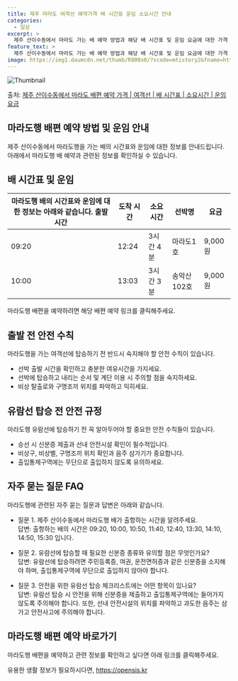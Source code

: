 ```yaml
---
title: 제주 마라도 여객선 예약가격 배 시간표 운임 소요시간 안내
categories:
  - 일상
excerpt: >
  제주 산이수동에서 마라도 가는 배 예약 방법과 해당 배 시간표 및 운임 요금에 대한 가격 정보를 안내 드리겠습니다. 안전하고 재밋는 마라도행 여행을 위해 아래 정보 참고하시기 바랍니다. 마라도행 배편 예약하기 👈 클릭제주 산이수동에서 마라도행 배 시간표출발 시간도착 시간소요 시간선박명요금09:2012:243시간 4분마라도1호9,000원09:2012:233시간 3분송악산101호9,000원10:0013:033시간 3분송악산102호9,000원10:5013:543시간 4분마라도1호9,000원10:5013:533시간 3분송악산101호9,000원11:4014:433시간 3분송악산102호9,000원12:4015:433시간 3분송악산101호9,000원12:4015:443시간 4분마라도1호9,000원13:3016:333..
feature_text: >
  제주 산이수동에서 마라도 가는 배 예약 방법과 해당 배 시간표 및 운임 요금에 대한 가격 정보를 안내 드리겠습니다. 안전하고 재밋는 마라도행 여행을 위해 아래 정보 참고하시기 바랍니다. 마라도행 배편 예약하기 👈 클릭제주 산이수동에서 마라도행 배 시간표출발 시간도착 시간소요 시간선박명요금09:2012:243시간 4분마라도1호9,000원09:2012:233시간 3분송악산101호9,000원10:0013:033시간 3분송악산102호9,000원10:5013:543시간 4분마라도1호9,000원10:5013:533시간 3분송악산101호9,000원11:4014:433시간 3분송악산102호9,000원12:4015:433시간 3분송악산101호9,000원12:4015:443시간 4분마라도1호9,000원13:3016:333..
image: https://img1.daumcdn.net/thumb/R800x0/?scode=mtistory2&fname=https%3A%2F%2Fblog.kakaocdn.net%2Fdn%2FcaOhF4%2FbtsHCrH79pW%2FOlKdyhwoZWkjzZZk3ALkMK%2Fimg.webp
---
```


![Thumbnail](https://img1.daumcdn.net/thumb/R800x0/?scode=mtistory2&fname=https%3A%2F%2Fblog.kakaocdn.net%2Fdn%2FcaOhF4%2FbtsHCrH79pW%2FOlKdyhwoZWkjzZZk3ALkMK%2Fimg.webp)

<p>출처: <a href="https://opensis.kr/entry/%EC%A0%9C%EC%A3%BC-%EC%82%B0%EC%9D%B4%EC%88%98%EB%8F%99%EC%97%90%EC%84%9C-%EB%A7%88%EB%9D%BC%EB%8F%84-%EB%B0%B0%ED%8E%B8-%EC%98%88%EC%95%BD-%EA%B0%80%EA%B2%A9-%EC%97%AC%EA%B0%9D%EC%84%A0-%EB%B0%B0-%EC%8B%9C%EA%B0%84%ED%91%9C-%EC%86%8C%EC%9A%94%EC%8B%9C%EA%B0%84-%EC%9A%B4%EC%9E%84-%EC%9A%94%EA%B8%88" rel="dofollow">제주 산이수동에서 마라도 배편 예약 가격 | 여객선 | 배 시간표 | 소요시간 | 운임 요금</a> </p>

## 마라도행 배편 예약 방법 및 운임 안내

제주 산이수동에서 마라도행을 가는 배의 시간표와 운임에 대한 정보를 안내드립니다. 아래에서 마라도행 배 예약과 관련된 정보를 확인하실 수
있습니다.

## 배 시간표 및 운임

마라도행 배의 시간표와 운임에 대한 정보는 아래와 같습니다.  **출발 시간** | **도착 시간** | **소요 시간** | **선박명** | **요금**  
---|---|---|---|---  
09:20 | 12:24 | 3시간 4분 | 마라도1호 | 9,000원  
10:00 | 13:03 | 3시간 3분 | 송악산102호 | 9,000원  
마라도행 배편을 예약하려면 해당 배편 예약 링크를 클릭해주세요.

## 출발 전 안전 수칙

마라도행을 가는 여객선에 탑승하기 전 반드시 숙지해야 할 안전 수칙이 있습니다.

  * 선박 출발 시간을 확인하고 충분한 여유시간을 가지세요.
  * 선박에 탑승하고 내리는 순서 및 계단 이용 시 주의할 점을 숙지하세요.
  * 비상 탈출로와 구명조끼 위치를 파악하고 익히세요.

## 유람선 탑승 전 안전 규정

마라도행 유람선에 탑승하기 전 꼭 알아두어야 할 중요한 안전 수칙들이 있습니다.

  * 승선 시 신분증 제출과 선내 안전시설 확인이 필수적입니다.
  * 비상구, 비상벨, 구명조끼 위치 확인과 음주 삼가기가 중요합니다.
  * 출입통제구역에는 무단으로 출입하지 않도록 유의하세요.

## 자주 묻는 질문 FAQ

마라도행에 관련된 자주 묻는 질문과 답변은 아래와 같습니다.

  * 질문 1. 제주 산이수동에서 마라도행 배가 출항하는 시간을 알려주세요.   
답변: 출항하는 배의 시간은 09:20, 10:00, 10:50, 11:40, 12:40, 13:30, 14:10, 14:50, 15:30
입니다.

  * 질문 2. 유람선에 탑승할 때 필요한 신분증 종류와 유의할 점은 무엇인가요?   
답변: 유람선에 탑승하려면 주민등록증, 여권, 운전면허증과 같은 신분증을 소지해야 하며, 출입통제구역에 무단으로 출입하지 않아야 합니다.

  * 질문 3. 안전을 위한 유람선 탑승 체크리스트에는 어떤 항목이 있나요?   
답변: 유람선 탑승 시 안전을 위해 신분증을 제출하고 출입통제구역에는 들어가지 않도록 주의해야 합니다. 또한, 선내 안전시설의 위치를
파악하고 과도한 음주는 삼가고 안전사고에 주의해야 합니다.

## 마라도행 배편 예약 바로가기

마라도행 배편을 예약하고 관련 정보를 확인하고 싶다면 아래 링크를 클릭해주세요.



 

유용한 생활 정보가 필요하시다면, <a href="https://opensis.kr" rel="dofollow">https://opensis.kr</a>


